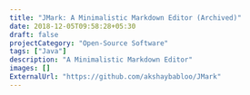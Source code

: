 ```yaml
---
title: "JMark: A Minimalistic Markdown Editor (Archived)"
date: 2018-12-05T09:58:28+05:30
draft: false
projectCategory: "Open-Source Software"
tags: ["Java"]
description: "A Minimalistic Markdown Editor"
images: []
ExternalUrl: "https://github.com/akshaybabloo/JMark"
---
```

